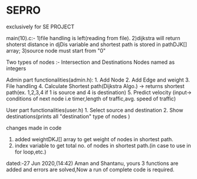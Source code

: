 # SEPRO
exclusively for SE PROJECT

main(10).c:-
  1)file handling is left(reading from file).
  2)dijkstra will return shoterst distance in djDis variable
      and shortest path is stored in pathDJK[] array;
  3)source node must start from "0"
  
  

  Two types of nodes :- Intersection and Destinations
  Nodes named as integers
  
  Admin part functionalities(admin.h):
            1. Add Node
            2. Add Edge and weight
            3. File handling
            4. Calculate Shortest path(Dijkstra Algo.) -> returns shortest path(ex. 1,2,3,4 if 1 is source and 4 is destination)
            5. Predict velocity (input-> conditions of next node i.e timer,length of traffic,avg. speed of traffic)
            
  User part functionalities(user.h)
            1. Select source and destination
            2. Show destinations(prints all "destination" type of nodes )
            



changes made in code 
1) added weightDKJ[] array to get weight of nodes in shortest path.
2) index variable to get total no. of nodes in shortest path.(in case to use in for loop,etc.)



dated:-27 Jun 2020,(14:42)
Aman and Shantanu, yours 3 functions are added and errors are solved,Now a run of complete code is required.
